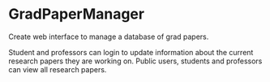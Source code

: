 # GradPaperManager
Create web interface to manage a database of grad papers. 

Student and professors can login to update information about the current research papers they are working on. Public users, students and professors can view all research papers.
